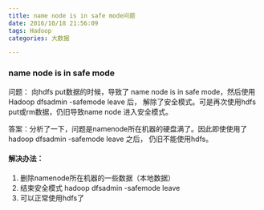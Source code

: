 ```yaml
---
title: name node is in safe mode问题
date: 2016/10/18 21:56:09 
tags: Hadoop
categories: 大数据

---
```


### name node is in safe mode

问题： 向hdfs put数据的时候，导致了 name node is in safe mode，然后使用 Hadoop dfsadmin -safemode leave 后， 解除了安全模式。可是再次使用hdfs put或rm数据，仍旧导致name node 进入安全模式。

答案：分析了一下，问题是namenode所在机器的硬盘满了。因此即使使用了 hadoop dfsadmin -safemode leave 之后， 仍旧不能使用hdfs。

#### 解决办法：
1. 删除namenode所在机器的一些数据（本地数据）
2. 结束安全模式   hadoop dfsadmin -safemode leave 
3. 可以正常使用hdfs了
